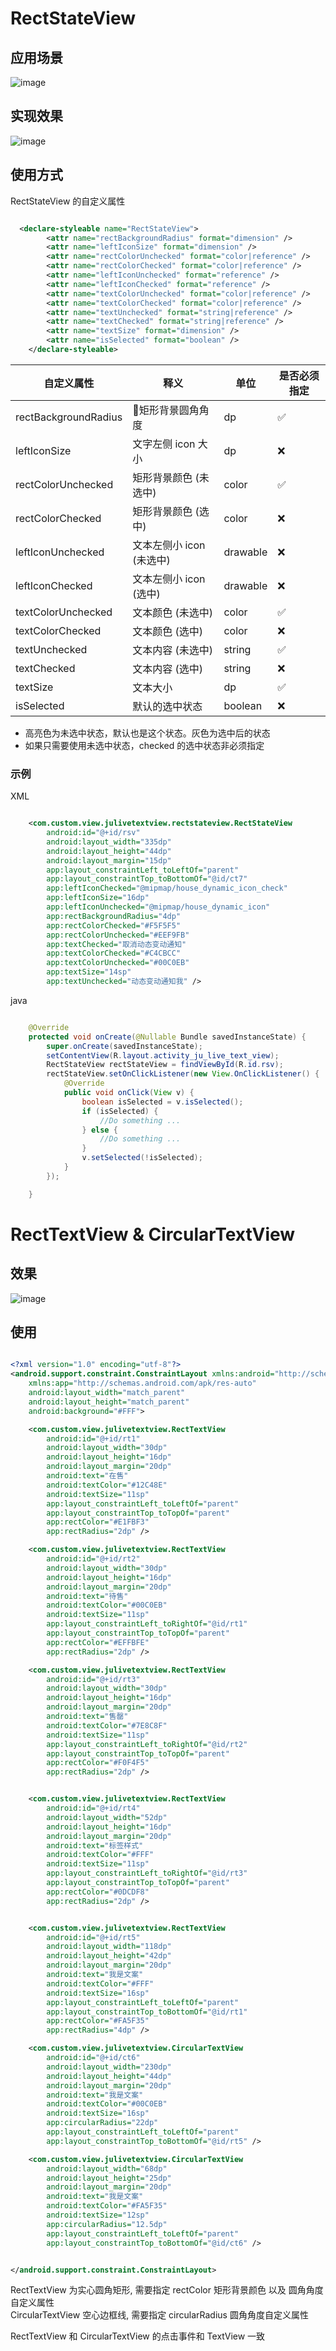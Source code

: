 # RectStateView
## 应用场景
![image](./image/RectStateViewA.png)

## 实现效果
![image](./image/20190725_165708.gif)


## 使用方式

RectStateView 的自定义属性

``` XML

  <declare-styleable name="RectStateView">
        <attr name="rectBackgroundRadius" format="dimension" />
        <attr name="leftIconSize" format="dimension" />
        <attr name="rectColorUnchecked" format="color|reference" />
        <attr name="rectColorChecked" format="color|reference" />
        <attr name="leftIconUnchecked" format="reference" />
        <attr name="leftIconChecked" format="reference" />
        <attr name="textColorUnchecked" format="color|reference" />
        <attr name="textColorChecked" format="color|reference" />
        <attr name="textUnchecked" format="string|reference" />
        <attr name="textChecked" format="string|reference" />
        <attr name="textSize" format="dimension" />
        <attr name="isSelected" format="boolean" />
    </declare-styleable>


```


|自定义属性 | 释义 | 单位 | 是否必须指定 |
|---------|------| ----- | -------|
| rectBackgroundRadius | 矩形背景圆角角度 | dp | ✅ |
| leftIconSize | 文字左侧 icon 大小 | dp | ❌ |
| rectColorUnchecked | 矩形背景颜色 (未选中) | color | ✅ |
| rectColorChecked | 矩形背景颜色 (选中) | color | ❌ |
| leftIconUnchecked | 文本左侧小 icon (未选中) | drawable | ❌ |
| leftIconChecked |  文本左侧小 icon (选中) | drawable | ❌ |
| textColorUnchecked | 文本颜色 (未选中)| color |  ✅ |
|textColorChecked|文本颜色 (选中)|color| ❌|
| textUnchecked | 文本内容 (未选中) | string |  ✅|
| textChecked | 文本内容 (选中) | string | ❌|
| textSize | 文本大小 | dp | ✅ | 
| isSelected | 默认的选中状态 | boolean | ❌|

- 高亮色为未选中状态，默认也是这个状态。灰色为选中后的状态
- 如果只需要使用未选中状态，checked 的选中状态非必须指定

### 示例

XML 

``` XML

    <com.custom.view.julivetextview.rectstateview.RectStateView
        android:id="@+id/rsv"
        android:layout_width="335dp"
        android:layout_height="44dp"
        android:layout_margin="15dp"
        app:layout_constraintLeft_toLeftOf="parent"
        app:layout_constraintTop_toBottomOf="@id/ct7"
        app:leftIconChecked="@mipmap/house_dynamic_icon_check"
        app:leftIconSize="16dp"
        app:leftIconUnchecked="@mipmap/house_dynamic_icon"
        app:rectBackgroundRadius="4dp"
        app:rectColorChecked="#F5F5F5"
        app:rectColorUnchecked="#EEF9FB"
        app:textChecked="取消动态变动通知"
        app:textColorChecked="#C4CBCC"
        app:textColorUnchecked="#00C0EB"
        app:textSize="14sp"
        app:textUnchecked="动态变动通知我" />


```

java

``` Java

    @Override
    protected void onCreate(@Nullable Bundle savedInstanceState) {
        super.onCreate(savedInstanceState);
        setContentView(R.layout.activity_ju_live_text_view);
        RectStateView rectStateView = findViewById(R.id.rsv);
        rectStateView.setOnClickListener(new View.OnClickListener() {
            @Override
            public void onClick(View v) {
                boolean isSelected = v.isSelected();
                if (isSelected) {
                    //Do something ...
                } else {
                    //Do something ...
                }
                v.setSelected(!isSelected);
            }
        });

    }

```











# RectTextView & CircularTextView

## 效果

![image](./image/SampleImage.png)

## 使用

``` XML

<?xml version="1.0" encoding="utf-8"?>
<android.support.constraint.ConstraintLayout xmlns:android="http://schemas.android.com/apk/res/android"
    xmlns:app="http://schemas.android.com/apk/res-auto"
    android:layout_width="match_parent"
    android:layout_height="match_parent"
    android:background="#FFF">

    <com.custom.view.julivetextview.RectTextView
        android:id="@+id/rt1"
        android:layout_width="30dp"
        android:layout_height="16dp"
        android:layout_margin="20dp"
        android:text="在售"
        android:textColor="#12C48E"
        android:textSize="11sp"
        app:layout_constraintLeft_toLeftOf="parent"
        app:layout_constraintTop_toTopOf="parent"
        app:rectColor="#E1FBF3"
        app:rectRadius="2dp" />

    <com.custom.view.julivetextview.RectTextView
        android:id="@+id/rt2"
        android:layout_width="30dp"
        android:layout_height="16dp"
        android:layout_margin="20dp"
        android:text="待售"
        android:textColor="#00C0EB"
        android:textSize="11sp"
        app:layout_constraintLeft_toRightOf="@id/rt1"
        app:layout_constraintTop_toTopOf="parent"
        app:rectColor="#EFFBFE"
        app:rectRadius="2dp" />

    <com.custom.view.julivetextview.RectTextView
        android:id="@+id/rt3"
        android:layout_width="30dp"
        android:layout_height="16dp"
        android:layout_margin="20dp"
        android:text="售罄"
        android:textColor="#7E8C8F"
        android:textSize="11sp"
        app:layout_constraintLeft_toRightOf="@id/rt2"
        app:layout_constraintTop_toTopOf="parent"
        app:rectColor="#F0F4F5"
        app:rectRadius="2dp" />


    <com.custom.view.julivetextview.RectTextView
        android:id="@+id/rt4"
        android:layout_width="52dp"
        android:layout_height="16dp"
        android:layout_margin="20dp"
        android:text="标签样式"
        android:textColor="#FFF"
        android:textSize="11sp"
        app:layout_constraintLeft_toRightOf="@id/rt3"
        app:layout_constraintTop_toTopOf="parent"
        app:rectColor="#0DCDF8"
        app:rectRadius="2dp" />


    <com.custom.view.julivetextview.RectTextView
        android:id="@+id/rt5"
        android:layout_width="118dp"
        android:layout_height="42dp"
        android:layout_margin="20dp"
        android:text="我是文案"
        android:textColor="#FFF"
        android:textSize="16sp"
        app:layout_constraintLeft_toLeftOf="parent"
        app:layout_constraintTop_toBottomOf="@id/rt1"
        app:rectColor="#FA5F35"
        app:rectRadius="4dp" />

    <com.custom.view.julivetextview.CircularTextView
        android:id="@+id/ct6"
        android:layout_width="230dp"
        android:layout_height="44dp"
        android:layout_margin="20dp"
        android:text="我是文案"
        android:textColor="#00C0EB"
        android:textSize="16sp"
        app:circularRadius="22dp"
        app:layout_constraintLeft_toLeftOf="parent"
        app:layout_constraintTop_toBottomOf="@id/rt5" />

    <com.custom.view.julivetextview.CircularTextView
        android:layout_width="68dp"
        android:layout_height="25dp"
        android:layout_margin="20dp"
        android:text="我是文案"
        android:textColor="#FA5F35"
        android:textSize="12sp"
        app:circularRadius="12.5dp"
        app:layout_constraintLeft_toLeftOf="parent"
        app:layout_constraintTop_toBottomOf="@id/ct6" />


</android.support.constraint.ConstraintLayout>


```


RectTextView 为实心圆角矩形, 需要指定 rectColor 矩形背景颜色 以及 圆角角度自定义属性<br/>
CircularTextView 空心边框线, 需要指定 circularRadius 圆角角度自定义属性

RectTextView 和 CircularTextView 的点击事件和 TextView 一致





